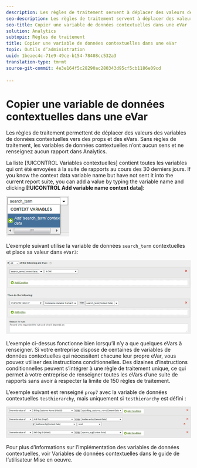 ```yaml
---
description: Les règles de traitement servent à déplacer des valeurs des variables Données contextuelles vers des props et des eVars.
seo-description: Les règles de traitement servent à déplacer des valeurs des variables Données contextuelles vers des props et des eVars.
seo-title: Copier une variable de données contextuelles dans une eVar
solution: Analytics
subtopic: Règles de traitement
title: Copier une variable de données contextuelles dans une eVar
topic: Outils d’administration
uuid: 1beaec4c-71e9-49ce-b154-78408cc532a3
translation-type: tm+mt
source-git-commit: 4e3e164f5c28290ac280343d95cf5cb1186e09cd

---
```



# Copier une variable de données contextuelles dans une eVar

Les règles de traitement permettent de déplacer des valeurs des variables de données contextuelles vers des props et des eVars. Sans règles de traitement, les variables de données contextuelles n’ont aucun sens et ne renseignez aucun rapport dans Analytics.

La liste [!UICONTROL Variables contextuelles] contient toutes les variables qui ont été envoyées à la suite de rapports au cours des 30 derniers jours. If you know the context data variable name but have not sent it into the current report suite, you can add a value by typing the variable name and clicking **[!UICONTROL Add variable name context data]**:

![Ajouter](assets/add-context-variable.png)

L’exemple suivant utilise la variable de données `search_term` contextuelles et place sa valeur dans `eVar3`:

![Définissez la variable](assets/set-context-data.png)

L’exemple ci-dessus fonctionne bien lorsqu’il n’y a que quelques eVars à renseigner. Si votre entreprise dispose de centaines de variables de données contextuelles qui nécessitent chacune leur propre eVar, vous pouvez utiliser des instructions conditionnelles. Des dizaines d’instructions conditionnelles peuvent s’intégrer à une règle de traitement unique, ce qui permet à votre entreprise de renseigner toutes les eVars d’une suite de rapports sans avoir à respecter la limite de 150 règles de traitement.

L’exemple suivant est renseigné `prop7` avec la variable de données contextuelles `testhierarchy`, mais uniquement si `testhierarchy` est défini :

![Conditionnel](assets/add-conditional.png)

Pour plus d’informations sur l’implémentation des variables de données contextuelles, voir Variables [](/help/implement/js-implementation/c-variables/context-data-variables.md) de données contextuelles dans le guide de l’utilisateur Mise en oeuvre.
